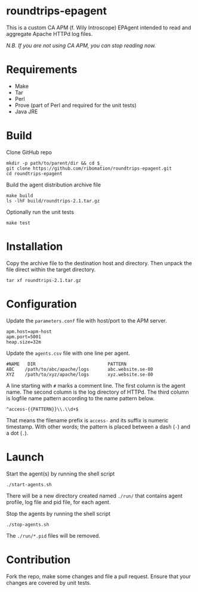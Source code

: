 # roundtrips-epagent
This is a custom CA APM (f. Wily Introscope) EPAgent intended to read and 
aggregate Apache HTTPd log files.

_N.B. If you are not using CA APM, you can stop reading now._

# Requirements

* Make
* Tar
* Perl
* Prove (part of Perl and required for the unit tests)
* Java JRE

# Build

Clone GitHub repo

    mkdir -p path/to/parent/dir && cd $_
    git clone https://github.com/ribomation/roundtrips-epagent.git
    cd roundtrips-epagent

Build the agent distribution archive file

    make build
    ls -lhF build/roundtrips-2.1.tar.gz

Optionally run the unit tests

    make test

# Installation

Copy the archive file to the destination host and directory.
Then unpack the file direct within the target directory.

    tar xf roundtrips-2.1.tar.gz

# Configuration

Update the `parameters.conf` file with host/port to the APM server.

    apm.host=apm-host
    apm.port=5001
    heap.size=32m

Update the `agents.csv` file with one line per agent.

    #NAME   DIR                           PATTERN
    ABC    /path/to/abc/apache/logs       abc.website.se-80
    XYZ    /path/to/xyz/apache/logs       xyz.website.se-80

A line starting with `#` marks a comment line. The first column is the
agent name. The second column is the log directory of HTTPd. The third
column is logfile name pattern according to the name pattern  below.

    ^access-{{PATTERN}}\\.\\d+$

That means the filename prefix is `access-` and its suffix is numeric timestamp. With other
words; the pattern is placed between a dash (`-`) and a dot (`.`).

# Launch

Start the agent(s) by running the shell script

    ./start-agents.sh

There will be a new directory created named `./run/` that contains agent profile,
log file and pid file, for each agent.

Stop the agents by running the shell script

    ./stop-agents.sh

The `./run/*.pid` files will be removed.

# Contribution

Fork the repo, make some changes and file a pull request. Ensure that your changes
are covered by unit tests.

